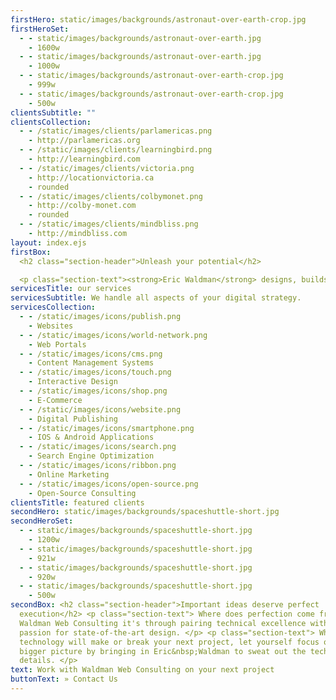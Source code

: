 ```yaml
---
firstHero: static/images/backgrounds/astronaut-over-earth-crop.jpg
firstHeroSet:
  - - static/images/backgrounds/astronaut-over-earth.jpg
    - 1600w
  - - static/images/backgrounds/astronaut-over-earth.jpg
    - 1000w
  - - static/images/backgrounds/astronaut-over-earth-crop.jpg
    - 999w
  - - static/images/backgrounds/astronaut-over-earth-crop.jpg
    - 500w
clientsSubtitle: ""
clientsCollection:
  - - /static/images/clients/parlamericas.png
    - http://parlamericas.org
  - - /static/images/clients/learningbird.png
    - http://learningbird.com
  - - /static/images/clients/victoria.png
    - http://locationvictoria.ca
    - rounded
  - - /static/images/clients/colbymonet.png
    - http://colby-monet.com
    - rounded
  - - /static/images/clients/mindbliss.png
    - http://mindbliss.com
layout: index.ejs
firstBox:
  <h2 class="section-header">Unleash your potential</h2>

  <p class="section-text"><strong>Eric Waldman</strong> designs, builds and implements the digital strategies of businesses and not-for-profits in the Montréal and Ottawa regions.</p> <p class="section-text" >We combine proven technology with tasteful design to deliver spectacular results.</p>
servicesTitle: our services
servicesSubtitle: We handle all aspects of your digital strategy.
servicesCollection:
  - - /static/images/icons/publish.png
    - Websites
  - - /static/images/icons/world-network.png
    - Web Portals
  - - /static/images/icons/cms.png
    - Content Management Systems
  - - /static/images/icons/touch.png
    - Interactive Design
  - - /static/images/icons/shop.png
    - E-Commerce
  - - /static/images/icons/website.png
    - Digital Publishing
  - - /static/images/icons/smartphone.png
    - IOS & Android Applications
  - - /static/images/icons/search.png
    - Search Engine Optimization
  - - /static/images/icons/ribbon.png
    - Online Marketing
  - - /static/images/icons/open-source.png
    - Open-Source Consulting
clientsTitle: featured clients
secondHero: static/images/backgrounds/spaceshuttle-short.jpg
secondHeroSet:
  - - static/images/backgrounds/spaceshuttle-short.jpg
    - 1200w
  - - static/images/backgrounds/spaceshuttle-short.jpg
    - 921w
  - - static/images/backgrounds/spaceshuttle-short.jpg
    - 920w
  - - static/images/backgrounds/spaceshuttle-short.jpg
    - 500w
secondBox: <h2 class="section-header">Important ideas deserve perfect
  execution</h2> <p class="section-text"> Where does perfection come from? At
  Waldman Web Consulting it's through pairing technical excellence with our
  passion for state-of-the-art design. </p> <p class="section-text"> When
  technology will make or break your next project, let yourself focus on the
  bigger picture by bringing in Eric&nbsp;Waldman to sweat out the technical
  details. </p>
text: Work with Waldman Web Consulting on your next project
buttonText: » Contact Us
--- 
```


